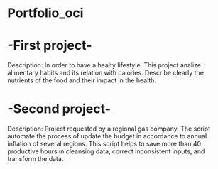 # Portfolio_oci
# -First project-
Description: In order to have a healty lifestyle. This project analize alimentary habits and its relation with calories. Describe clearly the nutrients of the food and their impact in the health.


# -Second project-
Description: Project requested by a regional gas company. The script automate the process of update the budget in accordance to annual inflation of several regions. This script helps to save more than 40 productive hours in cleansing data, correct inconsistent inputs, and transform the data.

